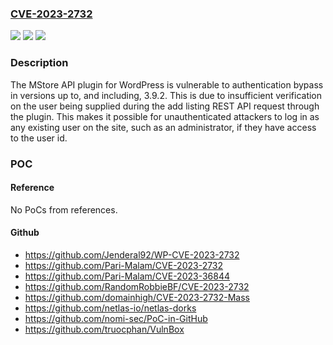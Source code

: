 ### [CVE-2023-2732](https://cve.mitre.org/cgi-bin/cvename.cgi?name=CVE-2023-2732)
![](https://img.shields.io/static/v1?label=Product&message=MStore%20API&color=blue)
![](https://img.shields.io/static/v1?label=Version&message=*%3C%3D%203.9.2%20&color=brighgreen)
![](https://img.shields.io/static/v1?label=Vulnerability&message=CWE-288%20Authentication%20Bypass%20Using%20an%20Alternate%20Path%20or%20Channel&color=brighgreen)

### Description

The MStore API plugin for WordPress is vulnerable to authentication bypass in versions up to, and including, 3.9.2. This is due to insufficient verification on the user being supplied during the add listing REST API request through the plugin. This makes it possible for unauthenticated attackers to log in as any existing user on the site, such as an administrator, if they have access to the user id.

### POC

#### Reference
No PoCs from references.

#### Github
- https://github.com/Jenderal92/WP-CVE-2023-2732
- https://github.com/Pari-Malam/CVE-2023-2732
- https://github.com/Pari-Malam/CVE-2023-36844
- https://github.com/RandomRobbieBF/CVE-2023-2732
- https://github.com/domainhigh/CVE-2023-2732-Mass
- https://github.com/netlas-io/netlas-dorks
- https://github.com/nomi-sec/PoC-in-GitHub
- https://github.com/truocphan/VulnBox

